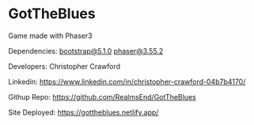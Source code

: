 # GotTheBlues
Game made with Phaser3

Dependencies:
bootstrap@5.1.0
phaser@3.55.2

Developers:
Christopher Crawford

Linkedin:
https://www.linkedin.com/in/christopher-crawford-04b7b4170/

Githup Repo:
https://github.com/RealmsEnd/GotTheBlues

Site Deployed:
https://gottheblues.netlify.app/
